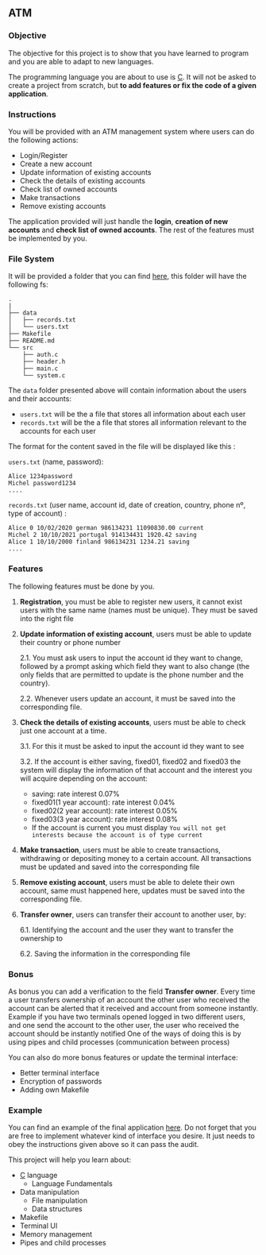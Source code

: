 ## ATM

### Objective

The objective for this project is to show that you have learned to program and you are able to adapt to new languages.

The programming language you are about to use is [C](https://en.wikipedia.org/wiki/C_%28programming_language%29). It will not be asked to create
a project from scratch, but **to add features or fix the code of a given application**.

### Instructions

You will be provided with an ATM management system where users can do the following actions:

- Login/Register
- Create a new account
- Update information of existing accounts
- Check the details of existing accounts
- Check list of owned accounts
- Make transactions
- Remove existing accounts

The application provided will just handle the **login**, **creation of new accounts** and **check list of owned accounts**. The rest of the features must
be implemented by you.

### File System

It will be provided a folder that you can find [here](https://downgit.github.io/#/home?url=https://github.com/01-edu/public/tree/master/subjects/atm-management-system/atm-system/), this folder will have the following fs:

```console
.
|
├── data
│   ├── records.txt
│   └── users.txt
├── Makefile
├── README.md
└── src
    ├── auth.c
    ├── header.h
    ├── main.c
    └── system.c
```

The `data` folder presented above will contain information about the users and their accounts:

- `users.txt` will be the a file that stores all information about each user
- `records.txt` will be the a file that stores all information relevant to the accounts for each user

The format for the content saved in the file will be displayed like this :

`users.txt` (name, password):

```console
Alice 1234password
Michel password1234
....
```

`records.txt` (user name, account id, date of creation, country, phone nº, type of account) :

```console
Alice 0 10/02/2020 german 986134231 11090830.00 current
Michel 2 10/10/2021 portugal 914134431 1920.42 saving
Alice 1 10/10/2000 finland 986134231 1234.21 saving
....
```

### Features

The following features must be done by you.

1. **Registration**, you must be able to register new users, it cannot exist users with the same name (names must be unique). They must be saved into the right file

2. **Update information of existing account**, users must be able to update their country or phone number

   2.1. You must ask users to input the account id they want to change, followed by a prompt asking which field they want to also change (the only fields that are permitted to update is the phone number and the country).

   2.2. Whenever users update an account, it must be saved into the corresponding file.

3. **Check the details of existing accounts**, users must be able to check just one account at a time.

   3.1. For this it must be asked to input the account id they want to see

   3.2. If the account is either saving, fixed01, fixed02 and fixed03 the system will display
   the information of that account and the interest you will acquire depending on the account:

   - saving: rate interest 0.07%
   - fixed01(1 year account): rate interest 0.04%
   - fixed02(2 year account): rate interest 0.05%
   - fixed03(3 year account): rate interest 0.08%
   - If the account is current you must display `You will not get interests because the account is of type current`

4. **Make transaction**, users must be able to create transactions, withdrawing or depositing money to a certain account. All transactions
   must be updated and saved into the corresponding file

5. **Remove existing account**, users must be able to delete their own account, same must happened here, updates must be saved into the corresponding file.

6. **Transfer owner**, users can transfer their account to another user, by:

   6.1. Identifying the account and the user they want to transfer the ownership to

   6.2. Saving the information in the corresponding file

### Bonus

As bonus you can add a verification to the field **Transfer owner**. Every time a user transfers ownership of an account the other user who received the account
can be alerted that it received and account from someone instantly.
Example if you have two terminals opened logged in two different users, and one send the account to the other user,
the user who received the account should be instantly notified
One of the ways of doing this is by using pipes and child processes (communication between process)

You can also do more bonus features or update the terminal interface:

- Better terminal interface
- Encryption of passwords
- Adding own Makefile

### Example

You can find an example of the final application [here](https://www.youtube.com/watch?v=1LjwbIFt5Qo). Do not forget that you are free to
implement whatever kind of interface you desire. It just needs to obey the instructions given above so it can pass the audit.

This project will help you learn about:

- [C](https://en.wikipedia.org/wiki/C_%28programming_language%29) language
  - Language Fundamentals
- Data manipulation
  - File manipulation
  - Data structures
- Makefile
- Terminal UI
- Memory management
- Pipes and child processes
